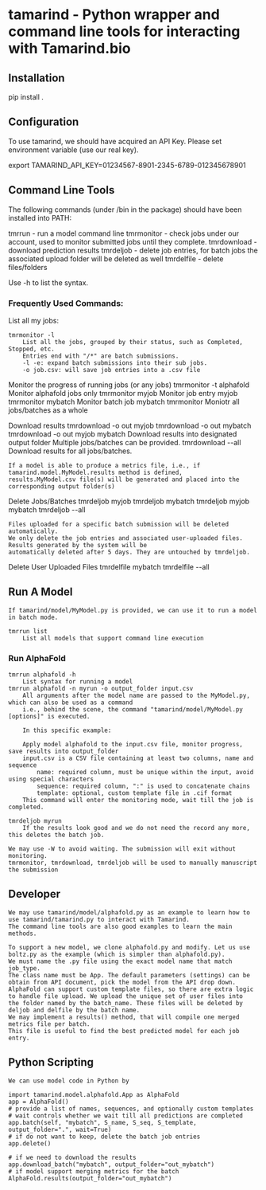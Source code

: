 # tamarind - Python wrapper and command line tools for interacting with Tamarind.bio

## Installation

pip install .

## Configuration
To use tamarind, we should have acquired an API Key. Please set environment variable (use our real key).

export TAMARIND_API_KEY=01234567-8901-2345-6789-012345678901

## Command Line Tools
The following commands (under /bin in the package) should have been installed into PATH:

tmrrun			- run a model command line
tmrmonitor   	- check jobs under our account, used to monitor submitted jobs until they complete.
tmrdownload		- download prediction results
tmrdeljob		- delete job entries, for batch jobs the associated upload folder will be deleted as well
tmrdelfile		- delete files/folders

Use -h to list the syntax.

### Frequently Used Commands:

List all my jobs:

	tmrmonitor -l
		List all the jobs, grouped by their status, such as Completed, Stopped, etc.
		Entries end with "/*" are batch submissions.
		-l -e: expand batch submissions into their sub jobs.		
		-o job.csv: will save job entries into a .csv file

Monitor the progress of running jobs (or any jobs)
	tmrmonitor -t alphafold
		Monitor alphafold jobs only
	tmrmonitor myjob
		Monitor job entry myjob
	tmrmonitor mybatch
		Monitor batch job mybatch
	tmrmonitor 
		Moniotr all jobs/batches as a whole

Download results
	tmrdownload -o out myjob
	tmrdownload -o out mybatch
	tmrdownload -o out myjob mybatch
		Download results into designated output folder
		Multiple jobs/batches can be provided.
	tmrdownload --all
		Download results for all jobs/batches.

	If a model is able to produce a metrics file, i.e., if tamarind.model.MyModel.results method is defined,
	results.MyModel.csv file(s) will be generated and placed into the corresponding output folder(s)

Delete Jobs/Batches
	tmrdeljob myjob
	tmrdeljob mybatch
	tmrdeljob myjob mybatch
	tmrdeljob --all

	Files uploaded for a specific batch submission will be deleted automatically.
	We only delete the job entries and associated user-uploaded files. Results generated by the system will be 
	automatically deleted after 5 days. They are untouched by tmrdeljob.

Delete User Uploaded Files
	tmrdelfile mybatch
	tmrdelfile --all

## Run A Model
	If tamarind/model/MyModel.py is provided, we can use it to run a model in batch mode.

	tmrrun list
		List all models that support command line execution

### Run AlphaFold

	tmrrun alphafold -h
		List syntax for running a model
	tmrrun alphafold -n myrun -o output_folder input.csv
		All arguments after the model name are passed to the MyModel.py, which can also be used as a command
		i.e., behind the scene, the command "tamarind/model/MyModel.py [options]" is executed.

		In this specific example:

		Apply model alphafold to the input.csv file, monitor progress, save results into output_folder
		input.csv is a CSV file containing at least two columns, name and sequence
			name: required column, must be unique within the input, avoid using special characters
			sequence: required column, ":" is used to concatenate chains
			template: optional, custom template file in .cif format
		This command will enter the monitoring mode, wait till the job is completed.

	tmrdeljob myrun
		If the results look good and we do not need the record any more, this deletes the batch job.

	We may use -W to avoid waiting. The submission will exit without monitoring.
	tmrmonitor, tmrdownload, tmrdeljob will be used to manually manuscript the submission
	
## Developer
	We may use tamarind/model/alphafold.py as an example to learn how to use tamarind/tamarind.py to interact with Tamarind.
	The command line tools are also good examples to learn the main methods.

	To support a new model, we clone alphafold.py and modify. Let us use boltz.py as the example (which is simpler than alphafold.py).
	We must name the .py file using the exact model name that match job_type.
	The class name must be App. The default parameters (settings) can be obtain from API document, pick the model from the API drop down.
	AlphaFold can support custom template files, so there are extra logic to handle file upload. We upload the unique set of user files into 
    the folder named by the batch_name. These files will be deleted by deljob and delfile by the batch name.
	We may implement a results() method, that will compile one merged metrics file per batch.
	This file is useful to find the best predicted model for each job entry.

## Python Scripting
	We can use model code in Python by

	import tamarind.model.alphafold.App as AlphaFold
	app = AlphaFold()
	# provide a list of names, sequences, and optionally custom templates
	# wait controls whether we wait till all predictions are completed
	app.batch(self, "mybatch", S_name, S_seq, S_template, output_folder=".", wait=True)
	# if do not want to keep, delete the batch job entries
	app.delete()

	# if we need to download the results
	app.download_batch("mybatch", output_folder="out_mybatch")
	# if model support merging metrics for the batch
	AlphaFold.results(output_folder="out_mybatch")

